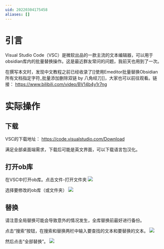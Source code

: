 ```yaml
---
uid: 20220304175458
aliases: []
---
```

# 引言
Visual Studio Code（VSC）是微软出品的一款主流的文本编辑器，可以用于obsidian库内的批量替换操作。这是最近群友常问的问题，我前天也用到了一次。

在撰写本文时，发现中文教程之前已经收录了[[使用Emeditor批量替换Obsidian所有文档指定字符_批量添加删除双链 by 八角经刀]]，大家也可以前往观看。链接： https://www.bilibili.com/video/BV14b4y1r7ng

#  实际操作
##  下载
VSC的下载地址： https://code.visualstudio.com/Download

满足全部桌面端需求，下载后可能是英文界面，可以下载语言包汉化。

## 打开ob库
在VSC中打开ob库。点击文件-打开文件夹 
![](https://gitee.com/cyddgi/picture-store/raw/master/img/20220304180641.png)

选择要修改的ob库（或文件夹）
![](https://gitee.com/cyddgi/picture-store/raw/master/img/20220304180810.png)

## 替换
请注意全局替换可能会导致意外的情况发生，全库替换前最好进行备份。

点击“搜索”按钮，在搜索和替换两栏中输入要查找的文本和要替换的文本。
![](https://gitee.com/cyddgi/picture-store/raw/master/img/20220304180934.png)

然后点击“全部替换”。
![](https://gitee.com/cyddgi/picture-store/raw/master/img/20220304181125.png)